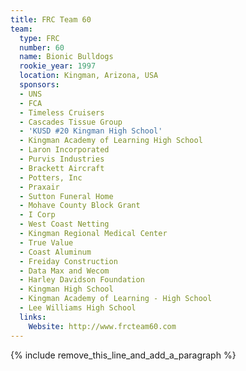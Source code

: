 ```yaml
---
title: FRC Team 60
team:
  type: FRC
  number: 60
  name: Bionic Bulldogs
  rookie_year: 1997
  location: Kingman, Arizona, USA
  sponsors:
  - UNS
  - FCA
  - Timeless Cruisers
  - Cascades Tissue Group
  - 'KUSD #20 Kingman High School'
  - Kingman Academy of Learning High School
  - Laron Incorporated
  - Purvis Industries
  - Brackett Aircraft
  - Potters, Inc
  - Praxair
  - Sutton Funeral Home
  - Mohave County Block Grant
  - I Corp
  - West Coast Netting
  - Kingman Regional Medical Center
  - True Value
  - Coast Aluminum
  - Freiday Construction
  - Data Max and Wecom
  - Harley Davidson Foundation
  - Kingman High School
  - Kingman Academy of Learning - High School
  - Lee Williams High School
  links:
    Website: http://www.frcteam60.com
---
```


{% include remove_this_line_and_add_a_paragraph %}
